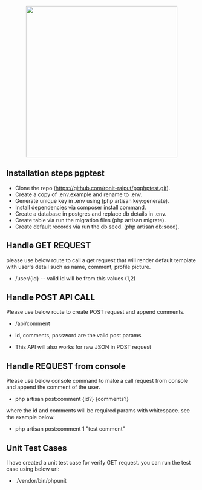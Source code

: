 <p align="center"><img src="https://res.cloudinary.com/dtfbvvkyp/image/upload/v1566331377/laravel-logolockup-cmyk-red.svg" width="400"></p>


## Installation steps pgptest

- Clone the repo (https://github.com/ronit-rajput/pgphptest.git).
- Create a copy of .env.example and rename to .env.
- Generate unique key in .env using (php artisan key:generate).
- Install dependencies via composer install command.
- Create a database in postgres and replace db details in .env.
- Create table via run the migration files (php artisan migrate).
- Create default records via run the db seed. (php artisan db:seed).

## Handle GET REQUEST

 please use below route to call a get request that will render default template with user's detail such as name, comment, profile picture.
 
- /user/{id} -- valid id will be from this values (1,2)


## Handle POST API CALL

Please use below route to create POST request and append comments.

- /api/comment

- id, comments, password are the valid post params
- This API will also works for raw JSON in POST request

## Handle REQUEST from console

Please use below console command to make a call request from console and append the comment of the user.

- php artisan post:comment {id?} {comments?}

where the id and comments will be required params with whitespace. see the example below:

- php artisan post:comment 1 "test comment"


## Unit Test Cases

I have created a unit test case for verify GET request. you can run the test case using below url:

- ./vendor/bin/phpunit
